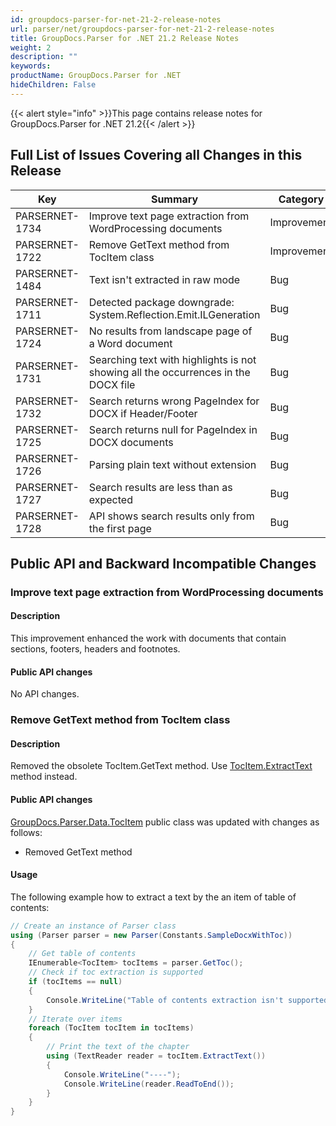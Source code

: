 ```yaml
---
id: groupdocs-parser-for-net-21-2-release-notes
url: parser/net/groupdocs-parser-for-net-21-2-release-notes
title: GroupDocs.Parser for .NET 21.2 Release Notes
weight: 2
description: ""
keywords: 
productName: GroupDocs.Parser for .NET
hideChildren: False
---
```

{{< alert style="info" >}}This page contains release notes for GroupDocs.Parser for .NET 21.2{{< /alert >}}

## Full List of Issues Covering all Changes in this Release

| Key | Summary | Category |
| --- | --- | --- |
| PARSERNET-1734 | Improve text page extraction from WordProcessing documents | Improvement |
| PARSERNET-1722 | Remove GetText method from TocItem class | Improvement  |
| PARSERNET-1484 | Text isn't extracted in raw mode | Bug |
| PARSERNET-1711 | Detected package downgrade: System.Reflection.Emit.ILGeneration | Bug |
| PARSERNET-1724 | No results from landscape page of a Word document | Bug |
| PARSERNET-1731 | Searching text with highlights is not showing all the occurrences in the DOCX file | Bug |
| PARSERNET-1732 | Search returns wrong PageIndex for DOCX if Header/Footer | Bug |
| PARSERNET-1725 | Search returns null for PageIndex in DOCX documents | Bug |
| PARSERNET-1726 | Parsing plain text without extension | Bug |
| PARSERNET-1727 | Search results are less than as expected | Bug |
| PARSERNET-1728 | API shows search results only from the first page | Bug |

## Public API and Backward Incompatible Changes

### Improve text page extraction from WordProcessing documents

#### Description

This improvement enhanced the work with documents that contain sections, footers, headers and footnotes.

#### Public API changes

No API changes.

### Remove GetText method from TocItem class

#### Description

Removed the obsolete TocItem.GetText method. Use [TocItem.ExtractText](https://apireference.groupdocs.com/parser/net/groupdocs.parser.data/tocitem/methods/extracttext) method instead.

#### Public API changes

[GroupDocs.Parser.Data.TocItem](https://apireference.groupdocs.com/parser/net/groupdocs.parser.data/tocitem) public class was updated with changes as follows:

* Removed GetText method

#### Usage

The following example how to extract a text by the an item of table of contents:

```csharp
// Create an instance of Parser class
using (Parser parser = new Parser(Constants.SampleDocxWithToc))
{
    // Get table of contents
    IEnumerable<TocItem> tocItems = parser.GetToc();
    // Check if toc extraction is supported
    if (tocItems == null)
    {
        Console.WriteLine("Table of contents extraction isn't supported");
    }
    // Iterate over items
    foreach (TocItem tocItem in tocItems)
    {
        // Print the text of the chapter
        using (TextReader reader = tocItem.ExtractText())
        {
            Console.WriteLine("----");
            Console.WriteLine(reader.ReadToEnd());
        }
    }
}
```